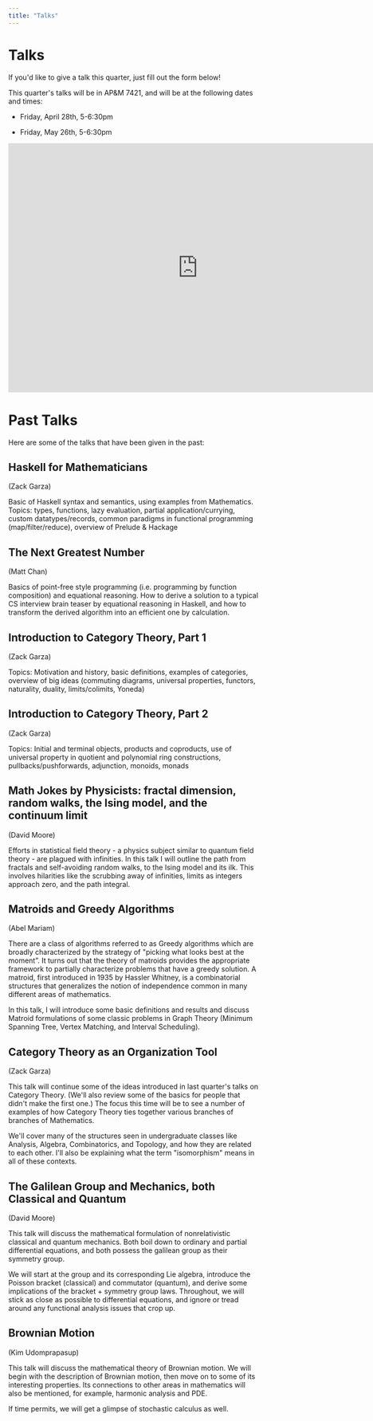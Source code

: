 ```yaml
---
title: "Talks"
---
```


# Talks

If you'd like to give a talk this quarter, just fill out the form below!

This quarter's talks will be in AP&M 7421, and will be at the following
dates and times:

- Friday, April 28th, 5-6:30pm

- Friday, May 26th, 5-6:30pm

<iframe src="https://docs.google.com/forms/d/e/1FAIpQLScvZBygq498xuoHpTXOkkHfwFx9JU_KYSmaUtcXKwgr3ml71Q/viewform?embedded=true" width="760" height="500" frameborder="0" marginheight="0" marginwidth="0">Loading...</iframe>

# Past Talks

Here are some of the talks that have been given in the past:

## Haskell for Mathematicians
(Zack Garza)

Basic of Haskell syntax and semantics, using examples from Mathematics. Topics:
types, functions, lazy evaluation, partial application/currying,
custom datatypes/records, common paradigms in functional programming
(map/filter/reduce), overview of Prelude & Hackage

## The Next Greatest Number
(Matt Chan)

Basics of point-free style programming (i.e. programming by function
composition) and equational reasoning. How to derive a solution to a typical CS
interview brain teaser by equational reasoning in Haskell, and how to transform
the derived algorithm into an efficient one by calculation.

## Introduction to Category Theory, Part 1
(Zack Garza)

Topics: Motivation and history, basic definitions, examples of categories,
overview of big ideas (commuting diagrams, universal properties, functors,
naturality, duality, limits/colimits, Yoneda)

## Introduction to Category Theory, Part 2
(Zack Garza)

Topics: Initial and terminal objects, products and coproducts, use of universal
property in quotient and polynomial ring constructions, pullbacks/pushforwards,
adjunction, monoids, monads

## Math Jokes by Physicists: fractal dimension, random walks, the Ising model, and the continuum limit
(David Moore)

Efforts in statistical field theory - a physics subject similar to quantum field
theory - are plagued with infinities. In this talk I will outline the path from
fractals and self-avoiding random walks, to the Ising model and its ilk. This
involves hilarities like the scrubbing away of infinities, limits as integers
approach zero, and the path integral.

## Matroids and Greedy Algorithms
(Abel Mariam)

There are a class of algorithms referred to as Greedy algorithms which are
broadly characterized by the strategy of "picking what looks best at the
moment”. It turns out that the theory of matroids provides the appropriate
framework to partially characterize problems that have a greedy solution.
A matroid, first introduced in 1935 by Hassler Whitney, is a combinatorial
structures that generalizes the notion of independence common in many different
areas of mathematics.

In this talk, I will introduce some basic definitions and results and discuss
Matroid formulations of some classic problems in Graph Theory
(Minimum Spanning Tree, Vertex Matching, and Interval Scheduling).

## Category Theory as an Organization Tool
(Zack Garza)

This talk will continue some of the ideas introduced in last quarter's talks on
Category Theory. (We'll also review some of the basics for people that didn't
make the first one.) The focus this time will be to see a number of examples of
how Category Theory ties together various branches of branches of Mathematics.

We'll cover many of the structures seen in undergraduate classes like Analysis,
Algebra, Combinatorics, and Topology, and how they are related to each other.
I'll also be explaining what the term "isomorphism" means in all of these
contexts.

## The Galilean Group and Mechanics, both Classical and Quantum
(David Moore)

This talk will discuss the mathematical formulation of nonrelativistic classical
and quantum mechanics. Both boil down to ordinary and partial differential
equations, and both possess the galilean group as their symmetry group.

We will start at the group and its corresponding Lie algebra, introduce the
Poisson bracket (classical) and commutator (quantum), and derive some
implications of the bracket + symmetry group laws. Throughout, we will stick as
close as possible to differential equations, and ignore or tread around any
functional analysis issues that crop up.

## Brownian Motion
(Kim Udomprapasup)

This talk will discuss the mathematical theory of Brownian motion. We will begin
with the description of Brownian motion, then move on to some of its interesting
properties. Its connections to other areas in mathematics will also be
mentioned, for example, harmonic analysis and PDE.

If time permits, we will get a glimpse of stochastic calculus as well.
